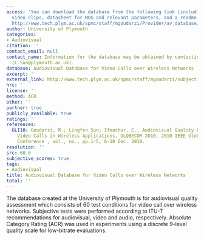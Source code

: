 ```yaml
---
access: 'You can download the database from the following link (including ref/deg
  video clips, datasheet for MOS and relevant parameters, and a readme file): Link:
  http://www.tech.plym.ac.uk/spmc/staff/mgoudarzi/Provider/av_database/UoP_av_db.zip'
author: University of Plymouth
categories:
- Audiovisual
citation: ''
contact_email: null
contact_name: Information for the database may be obtained by contacting Lingfen Sun
  (L.Sun@plymouth.ac.uk).
database: Audiovisual Database for Video Calls over Wireless Networks
excerpt: ''
external_link: http://www.tech.plym.ac.uk/spmc/staff/mgoudarzi/subjective/
hrc: ''
license: ''
method: ACR
other: ''
partner: true
publicly_available: true
ratings: ''
references:
  GLI10: Goudarzi, M.; Lingfen Sun; Ifeachor, E., Audiovisual Quality Estimation for
    Video Calls in Wireless Applications, GLOBECOM 2010, 2010 IEEE Global Telecommunications
    Conference , vol., no., pp.1-5, 6-10 Dec. 2010.
resolution: ''
src: 60.0
subjective_scores: true
tags:
- Audiovisual
title: Audiovisual Database for Video Calls over Wireless Networks
total: ''
---
```


The database created at the University of Plymouth is for audiovisual quality assessment which consists of 60 test conditions for video call over wireless networks. Subjective tests were performed according to ITU-T recommendations for audiovisual, video and audio, respectively. Absolute Category Rating (ACR) was used in experiments using a discrete 9-level quality scale for low-bitrate evaluations.